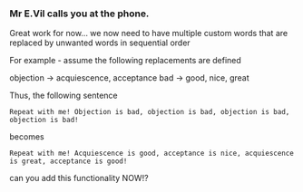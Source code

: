 ### Mr E.Vil calls you at the phone.

Great work for now...
we now need to have multiple custom words that are replaced by unwanted words in sequential order

For example - assume the following replacements are
defined

objection -> acquiescence, acceptance
bad -> good, nice, great

Thus, the following sentence

```
Repeat with me! Objection is bad, objection is bad, objection is bad, objection is bad!
```

becomes
```
Repeat with me! Acquiescence is good, acceptance is nice, acquiescence is great, acceptance is good!
```
can you add this functionality NOW!?
